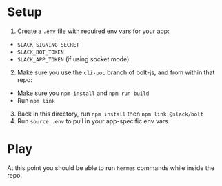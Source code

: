 # Setup

1. Create a `.env` file with required env vars for your app:
  - `SLACK_SIGNING_SECRET`
  - `SLACK_BOT_TOKEN`
  - `SLACK_APP_TOKEN` (if using socket mode)
2. Make sure you use the `cli-poc` branch of bolt-js, and from within that repo:
  - Make sure you `npm install` and `npm run build`
  - Run `npm link`
3. Back in this directory, run `npm install` then `npm link @slack/bolt`
4. Run `source .env` to pull in your app-specific env vars

# Play

At this point you should be able to run `hermes` commands while inside the repo.

